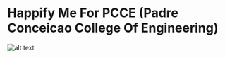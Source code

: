 # Happify Me For PCCE (Padre Conceicao College Of Engineering)
![alt text](https://media.istockphoto.com/vectors/emoticons-on-a-switch-vector-id1128144380?k=20&m=1128144380&s=612x612&w=0&h=qRuODD8-k4JslHc8Nmpg1XbyCOHHA-5DfiBNjkZIL5Q=)
 
